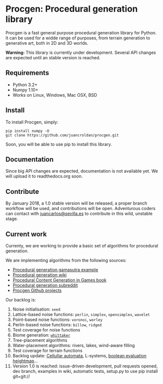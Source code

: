 Procgen: Procedural generation library
======================================

Procgen is a fast general purpose procedural generation library for Python. It can be used for a widde range of purposes, from terrain generation to generative art, both in 2D and 3D worlds.

**Warning:** This library is currently under development. Several API changes are expected until an stable version is reached.

## Requirements

* Python 3.2+
* Numpy 1.10+
* Works on Linux, Windows, Mac OSX, BSD

## Install

To install Procgen, simply:

```
pip install numpy -U
git clone https://github.com/juancroldan/procgen.git
```

Soon, you will be able to use pip to install this library.

## Documentation

Since big API changes are expected, documentation is not available yet. We will upload it to readthedocs.org soon.

## Contribute

By January 2018, a 1.0 stable version will be released, a proper branch workflow will be used, and contributions will be open. Adventurous coders can contact with [juancarlos@sevilla.es](mailto:juancarlos@sevilla.es) to contribute in this wild, unstable stage.

## Current work

Currenty, we are working to provide a basic set of algorithms for procedural generation.

We are implementing algorithms from the following sources:

* [Procedural generation gamasutra example](http://www.gamasutra.com/blogs/JonGallant/20160211/264591/Procedurally_Generating_Wrapping_World_Maps_in_Unity_C__Part_4.php)
* [Procedural generation wiki](http://pcg.wikidot.com/)
* [Procedural Content Generation in Games book](http://pcgbook.com/)
* [Procedural generation subreddit](https://www.reddit.com/r/proceduralgeneration/)
* [Procgen Github projects](https://github.com/search?l=Python&q=procedural+generation&type=Repositories&utf8=%E2%9C%93)

Our backlog is:

1. Noise initialisation: `seed`
2. Lattice-based noise functions: `perlin`, `simplex`, `opensimplex`, `wavelet`
3. Point-based noise functions: `voronoi`, `worley`
4. Perlin-based noise functions: `billow`, `ridged`
5. Test coverage for noise functions
6. Biome generation: [`whittaker`](http://www.jgallant.com/procedurally-generating-wrapping-world-maps-in-unity-csharp-part-4/)
7. Tree-placement algorithms
8. Water-placement algorithms: rivers, lakes, wind-aware filling
9. Test coverage for terrain functions
10. Backlog update: [Cellullar automata](https://www.hermetic.ch/pca/tg.htm), L-systems, [boolean evaluation heightmap](https://sites.google.com/site/mddn442/research-topics/procedural-terrains-cities-and-worlds)...
11. Version 1.0 is reached: issue-driven development, pull requests opened, dev branch, examples in wiki, automatic tests, setup.py to use pip install git+git://
